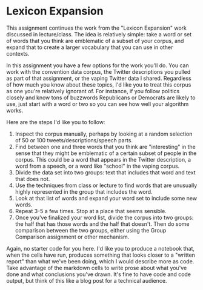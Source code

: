 # Lexicon Expansion

This assignment continues the work from the "Lexicon Expansion" work discussed in lecture/class. The idea is
relatively simple: take a word or set of words that you think are emblematic of a subset of your corpus, and expand that
to create a larger vocabulary that you can use in other contexts. 

In this assignment you have a few options for the work you'll do. You can work with the convention data corpus, the Twitter descriptions
you pulled as part of that assignment, or the vaping Twitter data I shared. Regardless of how much you know about these topics, I'd 
like you to treat this corpus as one you're relatively ignorant of. For instance, if you follow politics closely and know tons of 
buzzwords Republicans or Democrats are likely to use, just start with a word or two so you can see how well your algorithm works. 

Here are the steps I'd like you to follow: 

1. Inspect the corpus manually, perhaps by looking at a random selection of 50 or 100 tweets/descriptions/speech parts. 
2. Find between one and three words that you think are "interesting" in the sense that they might be emblematic of a certain subset of people in the corpus. This could be a word that appears in the Twitter description, a word from a speech, or a word like "school" in the vaping corpus. 
3. Divide the data set into two groups: text that includes that word and text that does not. 
4. Use the techniques from class or lecture to find words that are unusually highly represented in the group that includes the word. 
5. Look at that list of words and expand your word set to include some new words. 
6. Repeat 3-5 a few times. Stop at a place that seems sensible. 
7. Once you've finalized your word list, divide the corpus into two groups: the half that has those words and the half that doesn't. Then do some comparison between the two groups, either using the Group Comparison assignment or other mechanism. 


Again, no starter code for you here. I'd like you to produce a notebook that, when the cells have run, produces something that looks closer to a "written report" than what we've been doing, which I would describe more as code. Take advantage of the markdown cells to write prose about what you've done and what conclusions you've drawn. It's fine to have code and code output, but think of this like a blog post for a technical audience. 


